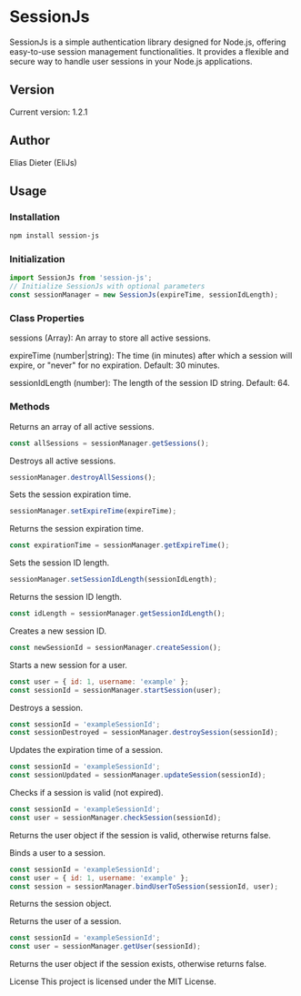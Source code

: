 
# SessionJs
SessionJs is a simple authentication library designed for Node.js, offering easy-to-use session management functionalities. It provides a flexible and secure way to handle user sessions in your Node.js applications.

## Version
Current version: 1.2.1

## Author
Elias Dieter (EliJs)
## Usage
### Installation
```bash
npm install session-js
```
### Initialization
```javascript
import SessionJs from 'session-js';
// Initialize SessionJs with optional parameters
const sessionManager = new SessionJs(expireTime, sessionIdLength);
```
### Class Properties
sessions (Array): An array to store all active sessions.

expireTime (number|string): The time (in minutes) after which a session will expire, or "never" for no expiration. Default: 30 minutes.

sessionIdLength (number): The length of the session ID string. Default: 64.

### Methods
Returns an array of all active sessions.
```javascript
const allSessions = sessionManager.getSessions();
```

Destroys all active sessions.
```javascript
sessionManager.destroyAllSessions();
```

Sets the session expiration time.
```javascript
sessionManager.setExpireTime(expireTime);
```

Returns the session expiration time.

```javascript
const expirationTime = sessionManager.getExpireTime();
```

Sets the session ID length.
```javascript
sessionManager.setSessionIdLength(sessionIdLength);
```

Returns the session ID length.
```javascript
const idLength = sessionManager.getSessionIdLength();
```


Creates a new session ID.
```javascript
const newSessionId = sessionManager.createSession();
```

Starts a new session for a user.
```javascript
const user = { id: 1, username: 'example' };
const sessionId = sessionManager.startSession(user);
```

Destroys a session.
```javascript
const sessionId = 'exampleSessionId';
const sessionDestroyed = sessionManager.destroySession(sessionId);
```

Updates the expiration time of a session.
```javascript
const sessionId = 'exampleSessionId';
const sessionUpdated = sessionManager.updateSession(sessionId);
```

Checks if a session is valid (not expired).
```javascript
const sessionId = 'exampleSessionId';
const user = sessionManager.checkSession(sessionId);
```
Returns the user object if the session is valid, otherwise returns false.

Binds a user to a session.
```javascript
const sessionId = 'exampleSessionId';
const user = { id: 1, username: 'example' };
const session = sessionManager.bindUserToSession(sessionId, user);
```
Returns the session object.

Returns the user of a session.
```javascript
const sessionId = 'exampleSessionId';
const user = sessionManager.getUser(sessionId);
```
Returns the user object if the session exists, otherwise returns false.

License
This project is licensed under the MIT License.

